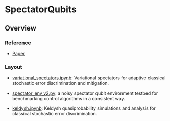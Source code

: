 # SpectatorQubits

## Overview

### Reference

- [Paper](https://www.overleaf.com/read/sttwhrfbqvtf)

### Layout

- [variational_spectators.ipynb](MAB-continuous-analytic-arbitrary-axis.ipynb): Variational spectators for adaptive classical stochastic error discrimination and mitigation.

- [spectator_env_v2.py](spectator_env_v2.py): a noisy spectator qubit environment testbed for benchmarking control algorithms in a consistent way.

- [keldysh.ipynb](keldysh.ipynb): Keldysh quasiprobability simulations and analysis for classical stochastic error discrimination.
